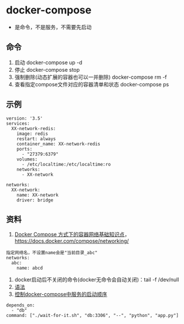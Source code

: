 # docker-compose
* 是命令，不是服务，不需要先启动

## 命令
1. 启动
docker-compose up -d
1. 停止
docker-compose stop
1. 强制删除(动态扩展的容器也可以一并删除)
docker-compose rm -f
1. 查看指定compose文件对应的容器清单和状态
docker-compose ps

## 示例
```
version: '3.5'
services:
  XX-network-redis:
    image: redis
    restart: always
    container_name: XX-network-redis
    ports:
      - "27379:6379"
    volumes:
      - /etc/localtime:/etc/localtime:ro
    networks:
      - XX-network

networks:
  XX-network:
    name: XX-network
    driver: bridge
```

## 资料
1. [Docker Compose 方式下的容器网络基础知识点](https://michael728.github.io/2019/06/15/docker-compose-networks)，https://docs.docker.com/compose/networking/
```
指定网络名，不设置name会是"当前目录_abc"
networks:
  abc:
    name: abcd
```
1. docker启动后不关闭的命令(docker无命令会自动关闭)：tail -f /dev/null
1. [语法](https://www.cnblogs.com/freefei/p/5311294.html)
1. [控制docker-compose中服务的启动顺序](https://blog.csdn.net/xiao_jun_0820/article/details/78676765)
```
depends_on:
  - "db"
command: ["./wait-for-it.sh", "db:3306", "--", "python", "app.py"]
```
